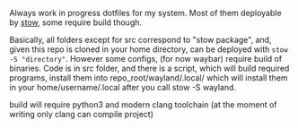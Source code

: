 
Always work in progress dotfiles for my system. Most of them deployable by
[stow](https://brandon.invergo.net/news/2012-05-26-using-gnu-stow-to-manage-your-dotfiles.html),
some require build though.

Basically, all folders except for src correspond to "stow package", and, given
this repo is cloned in your home directory, can be deployed with 
`stow -S "directory"`. However some configs, (for now waybar) require build of
binaries. Code is in src folder, and there is a script, which will build 
required programs, install them into repo\_root/wayland/.local/ which will
install them in your home/username/.local after you call stow -S wayland.

build will require python3 and modern clang toolchain (at the moment of writing
only clang can compile project)

